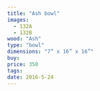 ```yaml
---
title: "Ash bowl"
images:
  - 132A
  - 132B
wood: "Ash"
type: "bowl"
dimensions: "7” x 16” x 16”"
buy:
price: 350
tags:
date: 2016-5-24
---
```


